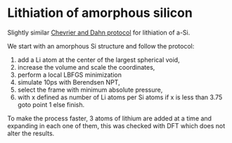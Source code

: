 # Lithiation of amorphous silicon

Slightly similar [Chevrier and Dahn protocol](https://doi.org/10.1149/1.3111037)
for lithiation of a-Si.

We start with an amorphous Si structure and follow the protocol:
1. add a Li atom at the center of the largest spherical void,
2. increase the volume and scale the coordinates,
3. perform a local LBFGS minimization
4. simulate 10ps with Berendsen NPT,
5. select the frame with minimum absolute pressure,
6. with x defined as number of Li atoms per Si atoms if x is less than 3.75 goto point 1 else finish.

To make the process faster, 3 atoms of lithium are added at a time and expanding
in each one of them, this was checked with DFT which does not alter the results.
